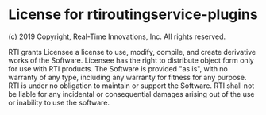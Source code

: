 # License for rtiroutingservice-plugins

(c) 2019 Copyright, Real-Time Innovations, Inc.  All rights reserved.

RTI grants Licensee a license to use, modify, compile, and create derivative
works of the Software.  Licensee has the right to distribute object form only
for use with RTI products.  The Software is provided "as is", with no warranty
of any type, including any warranty for fitness for any purpose. RTI is under
no obligation to maintain or support the Software.  RTI shall not be liable
for any incidental or consequential damages arising out of the use or
inability to use the software.
